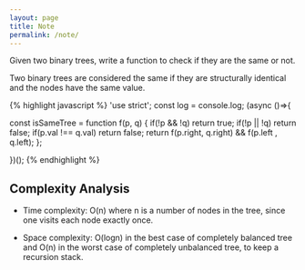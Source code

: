 ```yaml
---
layout: page
title: Note
permalink: /note/
---
```


Given two binary trees, write a function to check if they are the same
or not.

Two binary trees are considered the same if they are structurally
identical and the nodes have the same value.

{% highlight javascript %}
'use strict'; const log = console.log; (async ()=>{

const isSameTree = function f(p, q) {
  if(!p && !q)
    return true;
  if(!p || !q)
    return false;
  if(p.val !== q.val)
    return false;
  return f(p.right, q.right) &&
         f(p.left , q.left);
};

})();
{% endhighlight %}

## Complexity Analysis

- Time complexity: O(n) where n is a number of nodes in the tree, since
  one visits each node exactly once.

- Space complexity: O(logn) in the best case of completely balanced tree
  and O(n) in the worst case of completely unbalanced tree, to keep a
  recursion stack.
